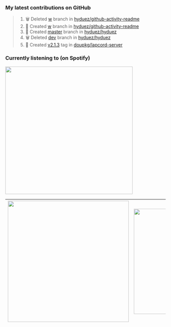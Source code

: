 ### My latest contributions on GitHub
<!--START_SECTION:activity-->
> 1. 🗑️ Deleted [w](https://github.com/hyduez/github-activity-readme/tree/w) branch in [hyduez/github-activity-readme](https://github.com/hyduez/github-activity-readme)
> 2. 🌱 Created [w](https://github.com/hyduez/github-activity-readme/tree/w) branch in [hyduez/github-activity-readme](https://github.com/hyduez/github-activity-readme)
> 3. 🌱 Created [master](https://github.com/hyduez/hyduez/tree/master) branch in [hyduez/hyduez](https://github.com/hyduez/hyduez)
> 4. 🗑️ Deleted [dev](https://github.com/hyduez/hyduez/tree/dev) branch in [hyduez/hyduez](https://github.com/hyduez/hyduez)
> 5. 🔖 Created [v2.1.3](https://github.com/doupkg/lapcord-server/tree/v2.1.3) tag in [doupkg/lapcord-server](https://github.com/doupkg/lapcord-server)
<!--END_SECTION:activity-->

### Currently listening to (on Spotify)
<img src="https://spotify-hyduez.vercel.app/api/spotify" width="400em">

| <img src="https://github-readme-stats.vercel.app/api?username=hyduez&show_icons=true&hide_border=true&&count_private=true&include_all_commits=true&theme=transparent" width="380em" /> | <img src="https://github-readme-stats.vercel.app/api/top-langs/?username=hyduez&layout=compact&hide_border=true&theme=transparent" width="330em" /> |
| -------------------- | -------------------- |

